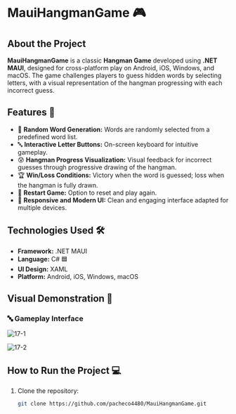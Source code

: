 # MauiHangmanGame 🎮

## About the Project
**MauiHangmanGame** is a classic **Hangman Game** developed using **.NET MAUI**, designed for cross-platform play on Android, iOS, Windows, and macOS. The game challenges players to guess hidden words by selecting letters, with a visual representation of the hangman progressing with each incorrect guess.

## Features 🚀
- 📝 **Random Word Generation:** Words are randomly selected from a predefined word list.  
- 🔤 **Interactive Letter Buttons:** On-screen keyboard for intuitive gameplay.  
- 😰 **Hangman Progress Visualization:** Visual feedback for incorrect guesses through progressive drawing of the hangman.  
- 🏆 **Win/Loss Conditions:** Victory when the word is guessed; loss when the hangman is fully drawn.  
- 🔄 **Restart Game:** Option to reset and play again.  
- 🎨 **Responsive and Modern UI:** Clean and engaging interface adapted for multiple devices.

## Technologies Used 🛠️
- **Framework:** .NET MAUI  
- **Language:** C# 🟦  
- **UI Design:** XAML  
- **Platform:** Android, iOS, Windows, macOS  

## Visual Demonstration 🌟
### 🔤 Gameplay Interface  
![17-1](https://github.com/user-attachments/assets/9a99e783-7fdb-4798-8aef-59264b523134)

![17-2](https://github.com/user-attachments/assets/b6e94085-517a-467d-b5c0-bc71951f07cf)


## How to Run the Project 💻
1. Clone the repository:  
   ```bash
   git clone https://github.com/pacheco4480/MauiHangmanGame.git
